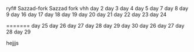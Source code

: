 ryf# Sazzad-fork
Sazzad fork
vhh
day 2
day 3
day 4
day 5
day 7
day 8
day 9
day 16
day 17
day 18
day 19
day 20
day 21
day 22
day 23
day 24

=======
day 25
day 26
day 27
day 28
day 29
day 30
day 26
day 27
day 28
day 29

hejjjs

